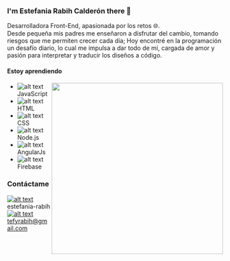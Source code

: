 ### I'm Estefania Rabih Calderón there 👋 

Desarrolladora Front-End, apasionada por los retos :globe_with_meridians:. <br />
Desde pequeña mis padres me enseñaron a disfrutar del cambio, tomando riesgos que me permiten crecer cada día; Hoy encontré en la programación un desafío diario, lo cual me impulsa a dar todo de mí, cargada de amor y pasión para interpretar y traducir los diseños a código.

#### Estoy aprendiendo

<img align="right" width="400" src="https://github-readme-stats.vercel.app/api?username=Tefyrabih&hide=stars&show_icons=true&theme=tokyonight&border_radius=10px&hide_border=true)">

 * ![alt text][1.3] JavaScript                          
 * ![alt text][1.4] HTML                                                                                                                                           
 * ![alt text][1.5] CSS                                
 * ![alt text][1.6] Node.js                                                                                                                                          
 * ![alt text][1.7] AngularJs                                                                                                                                         
 * ![alt text][1.8] Firebase   

### Contáctame
[![alt text][1.1]][1] estefania-rabih <br />
[![alt text][1.2]][2] tefyrabih@gmail.com <br />

[1.1]: https://user-images.githubusercontent.com/72315710/126590347-c465b4d8-31a3-4d82-937e-9faeb0e56d91.png
[1.2]: https://user-images.githubusercontent.com/72315710/126590969-2a0c2592-aebd-485a-9ce8-3fbd7ff44ab2.png
[1.3]: https://user-images.githubusercontent.com/72315710/126600141-4245abb1-71d9-4c78-9ebe-e72c8659c230.png
[1.4]: https://user-images.githubusercontent.com/72315710/126600403-f27b8543-409d-4d7d-be7b-a3a9006ef09e.png
[1.5]: https://user-images.githubusercontent.com/72315710/126600436-b666a731-e6c5-4da6-859f-2cc799a89573.png
[1.6]: https://user-images.githubusercontent.com/72315710/126600472-b5057b22-8735-497a-a014-59affb99e37e.png
[1.7]: https://user-images.githubusercontent.com/72315710/127358779-435302dc-142a-4acc-9619-fecd31b3215b.png
[1.8]: https://user-images.githubusercontent.com/72315710/126600548-9859f3a6-5ba6-43c1-a949-72873357ba0f.png

[1]: https://www.linkedin.com/in/estefania-rabih-professional-front-end-developer/
[2]: https://mail.google.com/mail/u/0/#inbox

